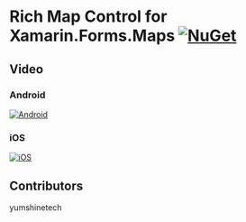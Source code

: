 # Rich Map Control for Xamarin.Forms.Maps [![NuGet](https://img.shields.io/nuget/v/TK.CustomMap.svg?label=NuGet)](https://www.nuget.org/packages/TK.CustomMap/)

## Video

### Android

[![Android](http://i.imgur.com/HDrntbk.png)](https://youtu.be/tmIxX3LVSic "Android")

### iOS

[![iOS](http://i.imgur.com/q8uuh7q.png)](https://youtu.be/yJoCVe7t7e4 "iOS")

## Contributors

yumshinetech

